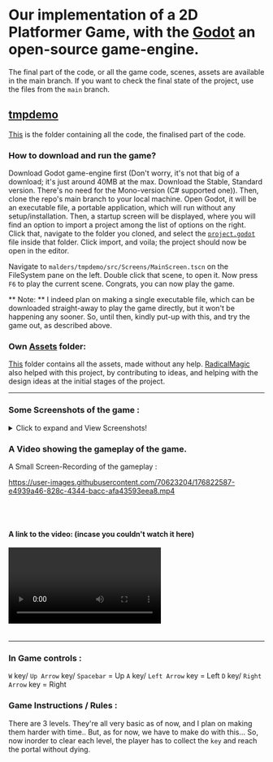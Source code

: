 #	Our implementation of a 2D Platformer Game, with the [Godot](https://godotengine.org) an open-source game-engine.

The final part of the code, or all the game code, scenes, assets are available in the main branch. If you want to check the final state of the project, use the files from the `main` branch.

## [tmpdemo](malders/tmpdemo)
[This](malders/tmpdemo) is the folder containing all the code, the finalised part of the code.

### How to download and run the game?
Download Godot game-engine first (Don't worry, it's not that big of a download; it's just around 40MB at the max. Download the Stable, Standard version. There's no need for the Mono-version (C# supported one)). Then, clone the repo's main branch to your local machine. Open Godot, it will be an executable file, a portable application, which will run without any setup/installation. Then, a startup screen will be displayed, where you will find an option to import a project among the list of options on the right. Click that, navigate to the folder you cloned, and select the [`project.godot`](malders/tmpdemo/project.godot) file inside that folder. Click import, and voila; the project should now be open in the editor.

Navigate to `malders/tmpdemo/src/Screens/MainScreen.tscn` on the FileSystem pane on the left. Double click that scene, to open it. Now press `F6` to play the current scene. Congrats, you can now play the game.

** Note: ** I indeed plan on making a single executable file, which can be downloaded straight-away to play the game directly, but it won't be happening any sooner. So, until then, kindly put-up with this, and try the game out, as described above.

### Own [Assets](malders/tmpdemo/assets/own/) folder:
 [This](malders/tmpdemo/assets/own/) folder contains all the assets, made without any help. [RadicalMagic](https://github.com/RadicalMagic) also helped with this project, by contributing to ideas, and helping with the design ideas at the initial stages of the project.

-------------------------------------------------

### Some Screenshots of the game :

<details>
	
<summary>Click to expand and View Screenshots!</summary></screenshots>
	
***Main Menu :***

![MainMenu](screenshots/main_menu.png)

-------------------------------------------------

***Timer Menu:***

![TimerMenu](screenshots/timer_interface.png)

-------------------------------------------------

***Level 01:***

![Level01](screenshots/level1.png)

-------------------------------------------------

***Level 01 Portal cannot be accessed without key:***

![Level01NoTransition](screenshots/no_transition_without_key.png)

-------------------------------------------------

***Level 01 Portal:***

![Level01portal](screenshots/level1_portal.png)

-------------------------------------------------

***Level 02:***

![Level02](screenshots/level2.png)

-------------------------------------------------

***Death screen:***

![Dead](screenshots/dead.png)

-------------------------------------------------

***Level 02 Portal:***

![Level02portal](screenshots/level2_portal.png)

-------------------------------------------------

***Level 03:***

![Level03](screenshots/level3.png)

-------------------------------------------------

***End Screen:***

![EndScreen](screenshots/end_screen.png)

-------------------------------------------------

</details>

### A Video showing the gameplay of the game.

A Small Screen-Recording of the gameplay :



https://user-images.githubusercontent.com/70623204/176822587-e4939a46-828c-4344-bacc-afa43593eea8.mp4  



<br /><br />
#### A link to the video: (incase you couldn't watch it here)  


![Video showing Gameplay](screenshots/screen_recording/hd_gameplay.mp4)  <br /><br />
 



-------------------------------------------------

### In Game controls :
`W` key/ `Up Arrow` key/ `Spacebar` = Up
`A` key/ `Left Arrow` key = Left
`D` key/ `Right Arrow` key = Right

### Game Instructions / Rules :
There are 3 levels. They're all very basic as of now, and I plan on making them harder with time.. But, as for now, we have to make do with this...
So, now inorder to clear each level, the player has to collect the `key` and reach the portal without dying.
